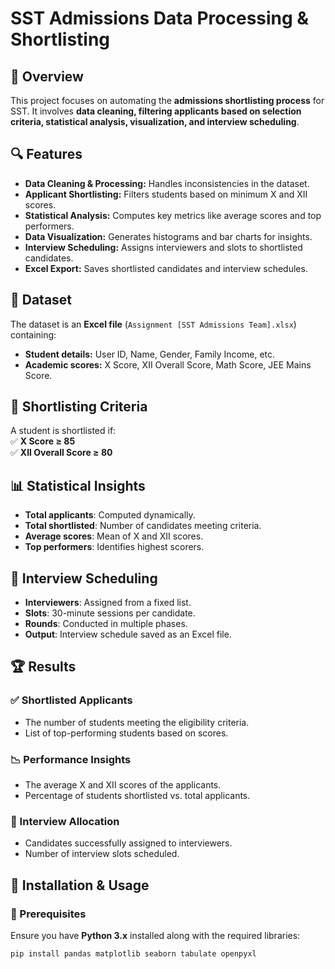 # SST Admissions Data Processing & Shortlisting  

## 📌 Overview  
This project focuses on automating the **admissions shortlisting process** for SST. It involves **data cleaning, filtering applicants based on selection criteria, statistical analysis, visualization, and interview scheduling**.  

## 🔍 Features  
- **Data Cleaning & Processing:** Handles inconsistencies in the dataset.  
- **Applicant Shortlisting:** Filters students based on minimum X and XII scores.  
- **Statistical Analysis:** Computes key metrics like average scores and top performers.  
- **Data Visualization:** Generates histograms and bar charts for insights.  
- **Interview Scheduling:** Assigns interviewers and slots to shortlisted candidates.  
- **Excel Export:** Saves shortlisted candidates and interview schedules.  

## 📂 Dataset  
The dataset is an **Excel file** (`Assignment [SST Admissions Team].xlsx`) containing:  
- **Student details:** User ID, Name, Gender, Family Income, etc.  
- **Academic scores:** X Score, XII Overall Score, Math Score, JEE Mains Score.  

## 🎯 Shortlisting Criteria  
A student is shortlisted if:  
✅ **X Score ≥ 85**  
✅ **XII Overall Score ≥ 80**  

## 📊 Statistical Insights  
- **Total applicants**: Computed dynamically.  
- **Total shortlisted**: Number of candidates meeting criteria.  
- **Average scores**: Mean of X and XII scores.  
- **Top performers**: Identifies highest scorers.  

## 📅 Interview Scheduling  
- **Interviewers**: Assigned from a fixed list.  
- **Slots**: 30-minute sessions per candidate.  
- **Rounds**: Conducted in multiple phases.  
- **Output**: Interview schedule saved as an Excel file.

## 🏆 Results  

### ✅ Shortlisted Applicants  
- The number of students meeting the eligibility criteria.  
- List of top-performing students based on scores.  

### 📉 Performance Insights  
- The average X and XII scores of the applicants.  
- Percentage of students shortlisted vs. total applicants.  

### 📅 Interview Allocation  
- Candidates successfully assigned to interviewers.  
- Number of interview slots scheduled.  


## 📌 Installation & Usage  
### 🔧 Prerequisites  
Ensure you have **Python 3.x** installed along with the required libraries:  

```bash
pip install pandas matplotlib seaborn tabulate openpyxl
